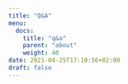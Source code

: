 ```yaml
---
title: "Q&A"
menu:
  docs:
    title: "q&a"
    parent: "about"
    weight: 40
date: 2021-04-25T17:10:56+02:00
draft: false
---
```


